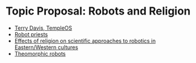 # Topic Proposal: Robots and Religion

- [Terry Davis, TempleOS](https://templeos.org)
- [Robot priests](https://www.bbc.com/news/av/technology-58983047)
- [Effects of religion on scientific approaches to robotics in Eastern/Western cultures](https://d1wqtxts1xzle7.cloudfront.net/30599063/2006_spiritual_robots-with-cover-page-v2.pdf?Expires=1643522655&Signature=JT0tvinVwka3gZv6xgExyLv8NK359Y7Ohor5conST8q3a3Njn8p3oUJ~6yvQKY0pSobUIS7HSRYUwXX9Ybijrf6ymSIN8Q3HjDTs6rqY8-WWbIdCwqgY99upv6lDbtfVJ8zSmkubCorUkO6o4zzQhgcUj8uegGKWDaF-4xCP2qGggoe6AWQoTuyaynImLppHJtTE8Ngw0qyptf2wStYR1BvB2-IDMBSXBv-RvDRNLylZC0TDk5dhYaifuhWRhkEeV-1-3n1bCvtk7sXVTDxOEnzP9JimFDcYnE3GYZCPutkiUuY1nHwiWWG1SN4B3v7x67HA-9vtsCLTkbO5yev91g__&Key-Pair-Id=APKAJLOHF5GGSLRBV4ZA_)
- [Theomorphic robots](https://link.springer.com/article/10.1007/s12369-019-00553-8)
